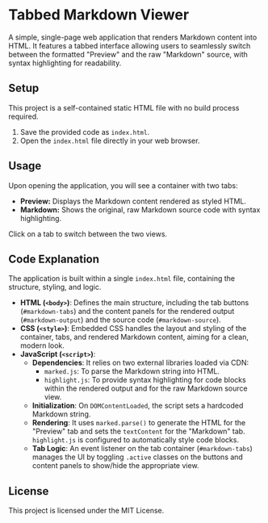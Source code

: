 # Tabbed Markdown Viewer

A simple, single-page web application that renders Markdown content into HTML. It features a tabbed interface allowing users to seamlessly switch between the formatted "Preview" and the raw "Markdown" source, with syntax highlighting for readability.

## Setup

This project is a self-contained static HTML file with no build process required.

1.  Save the provided code as `index.html`.
2.  Open the `index.html` file directly in your web browser.

## Usage

Upon opening the application, you will see a container with two tabs:

-   **Preview:** Displays the Markdown content rendered as styled HTML.
-   **Markdown:** Shows the original, raw Markdown source code with syntax highlighting.

Click on a tab to switch between the two views.

## Code Explanation

The application is built within a single `index.html` file, containing the structure, styling, and logic.

-   **HTML (`<body>`)**: Defines the main structure, including the tab buttons (`#markdown-tabs`) and the content panels for the rendered output (`#markdown-output`) and the source code (`#markdown-source`).
-   **CSS (`<style>`)**: Embedded CSS handles the layout and styling of the container, tabs, and rendered Markdown content, aiming for a clean, modern look.
-   **JavaScript (`<script>`)**:
    -   **Dependencies**: It relies on two external libraries loaded via CDN:
        -   `marked.js`: To parse the Markdown string into HTML.
        -   `highlight.js`: To provide syntax highlighting for code blocks within the rendered output and for the raw Markdown source view.
    -   **Initialization**: On `DOMContentLoaded`, the script sets a hardcoded Markdown string.
    -   **Rendering**: It uses `marked.parse()` to generate the HTML for the "Preview" tab and sets the `textContent` for the "Markdown" tab. `highlight.js` is configured to automatically style code blocks.
    -   **Tab Logic**: An event listener on the tab container (`#markdown-tabs`) manages the UI by toggling `.active` classes on the buttons and content panels to show/hide the appropriate view.

## License

This project is licensed under the MIT License.